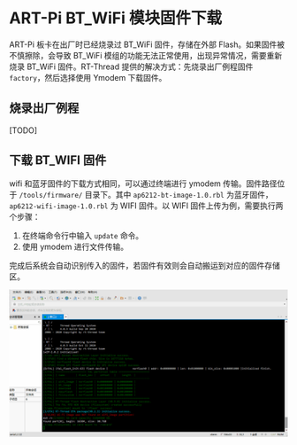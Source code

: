 #  ART-Pi BT_WiFi 模块固件下载

ART-Pi 板卡在出厂时已经烧录过 BT_WiFi 固件，存储在外部 Flash。如果固件被不慎擦除，会导致 BT_WiFi 模组的功能无法正常使用，出现异常情况，需要重新烧录 BT_WiFi 固件。RT-Thread 提供的解决方式：先烧录出厂例程固件 `factory`，然后选择使用 Ymodem 下载固件。

## 烧录出厂例程

[TODO]

## 下载 BT_WIFI 固件

wifi 和蓝牙固件的下载方式相同，可以通过终端进行 ymodem 传输。固件路径位于 `/tools/firmware/` 目录下。其中 `ap6212-bt-image-1.0.rbl` 为蓝牙固件，`ap6212-wifi-image-1.0.rbl` 为 WIFI 固件。以 WIFI 固件上传为例，需要执行两个步骤：
1. 在终端命令行中输入 `update` 命令。
2. 使用 ymodem 进行文件传输。

完成后系统会自动识别传入的固件，若固件有效则会自动搬运到对应的固件存储区。

![WIFI-OTA](./figures/wifi_ota.gif)